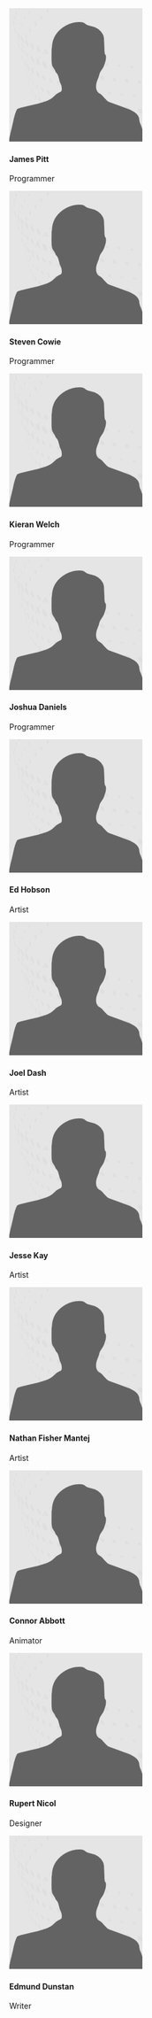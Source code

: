 <div class="container">
					<section class="profiles">
						<div class="row">
							<section class="3u 6u(medium) 12u$(xsmall) profile">
								<img src="profile-no-photo.png" alt="">
								<h4>James Pitt</h4>
								<p>Programmer</p>
							</section>
							<section class="3u 6u(medium) 12u$(xsmall) profile">
								<img src="profile-no-photo.png" alt="">
								<h4>Steven Cowie</h4>
								<p>Programmer</p>
							</section>
							<section class="3u 6u$(medium) 12u$(xsmall) profile">
								<img src="profile-no-photo.png" alt="">
								<h4>Kieran Welch</h4>
								<p>Programmer</p>
							</section>
							<section class="3u 6u$(medium) 12u$(xsmall) profile">
								<img src="profile-no-photo.png" alt="">
								<h4>Joshua Daniels</h4>
								<p>Programmer</p>
							</section>
						</div>
					</section>
										<section class="profiles">
						<div class="row">
							<section class="3u 6u(medium) 12u$(xsmall) profile">
								<img src="profile-no-photo.png" alt="">
								<h4>Ed Hobson</h4>
								<p>Artist</p>
							</section>
							<section class="3u 6u(medium) 12u$(xsmall) profile">
								<img src="profile-no-photo.png" alt="">
								<h4>Joel Dash</h4>
								<p>Artist</p>
							</section>
							<section class="3u 6u(medium) 12u$(xsmall) profile">
								<img src="profile-no-photo.png" alt="">
								<h4>Jesse Kay</h4>
								<p>Artist</p>
							</section>
							<section class="3u 6u$(medium) 12u$(xsmall) profile">
								<img src="profile-no-photo.png" alt="">
								<h4>Nathan Fisher Mantej</h4>
								<p>Artist</p>
							</section>
						</div>
					</section>
										<section class="profiles">
						<div class="row">
							<section class="3u 6u$(medium) 12u$(xsmall) profile">
								<img src="profile-no-photo.png" alt="">
								<h4>Connor Abbott</h4>
								<p>Animator</p>
							</section>
							<section class="3u 6u(medium) 12u$(xsmall) profile">
								<img src="profile-no-photo.png" alt="">
								<h4>Rupert Nicol</h4>
								<p>Designer</p>
							</section>
							<section class="3u 6u$(medium) 12u$(xsmall) profile">
								<img src="profile-no-photo.png" alt="">
								<h4>Edmund Dunstan</h4>
								<p>Writer</p>
							</section>
						</div>
					</section>
				</div>




